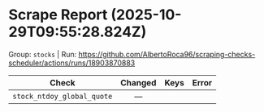 # Scrape Report (2025-10-29T09:55:28.824Z)

Group: `stocks`  |  Run: https://github.com/AlbertoRoca96/scraping-checks-scheduler/actions/runs/18903870883

| Check | Changed | Keys | Error |
|---|:---:|:--|:--|
| `stock_ntdoy_global_quote` | — |  |  |
